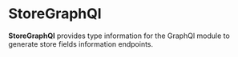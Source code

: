 # StoreGraphQl

**StoreGraphQl** provides type information for the GraphQl module
to generate store fields information endpoints.
